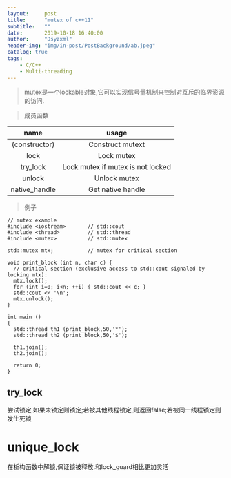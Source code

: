 ```yaml
---
layout:     post
title:      "mutex of c++11"
subtitle:   ""
date:       2019-10-18 16:40:00
author:     "Dsyzxml"
header-img: "img/in-post/PostBackground/ab.jpeg"
catalog: true
tags:
    - C/C++
    - Multi-threading
---
```


> mutex是一个lockable对象,它可以实现信号量机制来控制对互斥的临界资源的访问.

> 成员函数

name|usage
:--:|:--:
(constructor)|Construct mutext
lock|Lock mutex
try_lock|Lock mutex if mutex is not locked
unlock|Unlock mutex
native_handle|Get native handle

> 例子

```
// mutex example
#include <iostream>       // std::cout
#include <thread>         // std::thread
#include <mutex>          // std::mutex

std::mutex mtx;           // mutex for critical section

void print_block (int n, char c) {
  // critical section (exclusive access to std::cout signaled by locking mtx):
  mtx.lock();
  for (int i=0; i<n; ++i) { std::cout << c; }
  std::cout << '\n';
  mtx.unlock();
}

int main ()
{
  std::thread th1 (print_block,50,'*');
  std::thread th2 (print_block,50,'$');

  th1.join();
  th2.join();

  return 0;
}
```


## try_lock ##
尝试锁定,如果未锁定则锁定;若被其他线程锁定,则返回false;若被同一线程锁定则发生死锁

# unique_lock #
在析构函数中解锁,保证锁被释放.和lock_guard相比更加灵活


